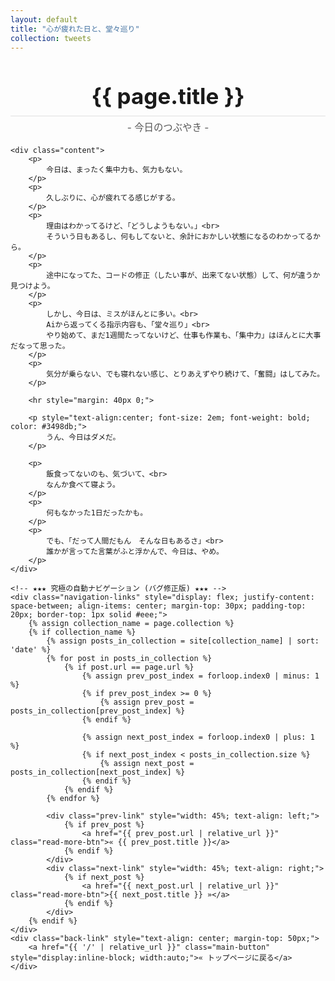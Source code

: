 ```yaml
---
layout: default
title: "心が疲れた日と、堂々巡り"
collection: tweets
---
```


<div class="container blog-post" style="max-width: 850px;">
    <header style="text-align:center; margin-bottom: 20px;">
        <!-- ★★★ Jekyllの魔法で、タイトルを自動表示 ★★★ -->
        <h1 style="font-size: 2.5em; border-bottom: 2px solid #eee; padding-bottom:10px; margin-bottom: 5px;">{{ page.title }}</h1>
        <p style="font-size: 1.1em; color: #555; margin-top: 0;">- 今日のつぶやき -</p>
    </header>

    <div class="content">
        <p>
            今日は、まったく集中力も、気力もない。
        </p>
        <p>
            久しぶりに、心が疲れてる感じがする。
        </p>
        <p>
            理由はわかってるけど、「どうしようもない。」<br>
            そういう日もあるし、何もしてないと、余計におかしい状態になるのわかってるから。
        </p>
        <p>
            途中になってた、コードの修正（したい事が、出来てない状態）して、何が違うか見つけよう。
        </p>
        <p>
            しかし、今日は、ミスがほんとに多い。<br>
            Aiから返ってくる指示内容も、「堂々巡り」<br>
            やり始めて、まだ1週間たってないけど、仕事も作業も、「集中力」はほんとに大事だなって思った。
        </p>
        <p>
            気分が乗らない、でも寝れない感じ、とりあえずやり続けて、「奮闘」はしてみた。
        </p>

        <hr style="margin: 40px 0;">

        <p style="text-align:center; font-size: 2em; font-weight: bold; color: #3498db;">
            うん、今日はダメだ。
        </p>
        
        <p>
            飯食ってないのも、気づいて、<br>
            なんか食べて寝よう。
        </p>
        <p>
            何もなかった1日だったかも。
        </p>
        <p>
            でも、「だって人間だもん　そんな日もあるさ」<br>
            誰かが言ってた言葉がふと浮かんで、今日は、やめ。
        </p>
    </div>

    <!-- ★★★ 究極の自動ナビゲーション (バグ修正版) ★★★ -->
    <div class="navigation-links" style="display: flex; justify-content: space-between; align-items: center; margin-top: 30px; padding-top: 20px; border-top: 1px solid #eee;">
        {% assign collection_name = page.collection %}
        {% if collection_name %}
            {% assign posts_in_collection = site[collection_name] | sort: 'date' %}
            {% for post in posts_in_collection %}
                {% if post.url == page.url %}
                    {% assign prev_post_index = forloop.index0 | minus: 1 %}
                    {% if prev_post_index >= 0 %}
                        {% assign prev_post = posts_in_collection[prev_post_index] %}
                    {% endif %}

                    {% assign next_post_index = forloop.index0 | plus: 1 %}
                    {% if next_post_index < posts_in_collection.size %}
                        {% assign next_post = posts_in_collection[next_post_index] %}
                    {% endif %}
                {% endif %}
            {% endfor %}
            
            <div class="prev-link" style="width: 45%; text-align: left;">
                {% if prev_post %}
                    <a href="{{ prev_post.url | relative_url }}" class="read-more-btn">« {{ prev_post.title }}</a>
                {% endif %}
            </div>
            <div class="next-link" style="width: 45%; text-align: right;">
                {% if next_post %}
                    <a href="{{ next_post.url | relative_url }}" class="read-more-btn">{{ next_post.title }} »</a>
                {% endif %}
            </div>
        {% endif %}
    </div>
    <div class="back-link" style="text-align: center; margin-top: 50px;">
        <a href="{{ '/' | relative_url }}" class="main-button" style="display:inline-block; width:auto;">« トップページに戻る</a>
    </div>
</div>
